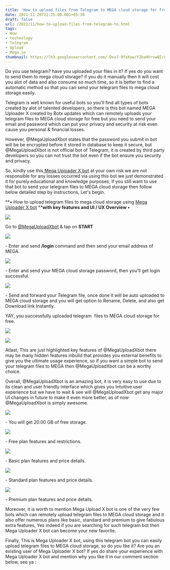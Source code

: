 ```yaml
---
title: 'How to upload files from Telegram to MEGA cloud storage for free.'
date: 2021-11-20T22:25:00.001+05:30
draft: false
url: /2021/11/how-to-upload-files-from-telegram-to.html
tags: 
- How
- technology
- Telegram
- Upload
- Mega.io
thumbnail: https://lh3.googleusercontent.com/-DxvJ-9feXow/YZkoHVrvwQI/AAAAAAAAHaQ/qXxm-Y8LDKMy8-Ti4povwji5cdWpsuSZgCLcBGAsYHQ/s1600/1637427119365290-0.png
---
```


  

Do you use telegram? have you uploaded your files in it? If yes do you want to send them to mega cloud storage? if you do it manually then it will cost you alot of data and also consume so much time, so it is better to find a automatic method so that you can send your telegram files to mega cloud storage easily.

  

Telegram is well known for useful bots so you'll find all types of bots created by alot of talented developers, so there is this bot named MEGA Uploader X created by Botx updates which can remotely uploads your telegram files to MEGA cloud storage for free but you need to send your email and password which can put your privacy and security at risk even cause you personal & financial losses.

  

However, @MegaUploadXbot states that the password you submit in bot will be be encrypted before it stored in database to keep it secure, but @MegaUploadXbot is not official bot of Telegram, it is created by third party developers so you can not trust the bot even if the bot ensure you security and privacy.

  

So, kindly use this[ ](http://t.me/MegaUploadXbot)[Mega Uploader X bot](http://t.me/MegaUploadXbot) at your own risk we are not responsible for any losses occurred via using this bot we just demonstrated it for purely educational and knowledge purposes, if you still want to use that bot to send your telegram files to MEGA cloud storage then follow below detailed step by instructions, Let's begin.

  

**• How to upload telegram files to mega cloud storage using [](http://t.me/MegaUploadXbot)[Mega Uploader X bot](http://t.me/MegaUploadXbot) ****with key features and UI / UX Overview •**

 **![](https://lh3.googleusercontent.com/-ow9rseHdRJk/YZknrx2WsAI/AAAAAAAAHaE/otXy2RpK-AQL6wyKOf36Qvaxzbdrk-BowCLcBGAsYHQ/s1600/1637427072777359-1.png)** 

Go to [@MegaUploadXbot](http://t.me/MegaUploadXbot) & tap on **START**

  

 ![](https://lh3.googleusercontent.com/-h_FiSpU4adk/YZknfCGxI6I/AAAAAAAAHZ8/RD9qtGQv2KIf22yLUji2CuUTKBuf_6spwCLcBGAsYHQ/s1600/1637427018408833-2.png) 

  

\- Enter and send **/login** command and then send your email address of MEGA.

  

 ![](https://lh3.googleusercontent.com/-_TpkCF0j1Ys/YZknSk9XPMI/AAAAAAAAHZ4/N318kgNtiG8Sm-STYOUTnrb0W_YiimkAACLcBGAsYHQ/s1600/1637426982922695-3.png) 

  

\- Enter and send your MEGA cloud storage password, then you'll get login successful.

  

 ![](https://lh3.googleusercontent.com/-xKMC7SsMgek/YZknJj9DXAI/AAAAAAAAHZw/3LUfJXhKe_Y30VNUOKLavlpHIIcUJiiqwCLcBGAsYHQ/s1600/1637426946720314-4.png) 

  

\- Send and forward your Telegram file, once done it will be auto uploaded to MEGA cloud storage and you will get option to Rename, Delete, and also get Download link Instantly.

  

YAY, you successfully uploaded telegram  files to MEGA cloud storage for free.

  

 ![](https://lh3.googleusercontent.com/-wwuZ1mR_TY0/YZknAi1lfNI/AAAAAAAAHZo/b2p4b_KX-q8vbP5UojFC6QmUbgtbY82MACLcBGAsYHQ/s1600/1637426936813482-5.png) 

  

 ![](https://lh3.googleusercontent.com/-CRtHh9BktpQ/YZkm-HRgz6I/AAAAAAAAHZk/JqZvuePZu3sVWV0jTAbtLokbPLLiVgjoQCLcBGAsYHQ/s1600/1637426917484140-6.png) 

  

  

Atlast, This are just highlighted key features of @MegaUploadXbot there may be many hidden features inbuild that provides you external benefits to give you the ultimate usage experience, so if you want a simple bot to send your telegram files to MEGA then @MegaUploadXbot can be a worthy choice.

  

Overall, @MegaUploadXbot is an amazing bot, it is very easy to use due to its clean and user friendly interface which gives you Intuitive user experience but we have to wait & see will @MegaUploadXbot get any major UI changes in future to make it even more better, as of now @MegaUploadXbot is simply awesome.

  

  

 ![](https://lh3.googleusercontent.com/-EaRvv-ZQN3I/YZkm5aiYzwI/AAAAAAAAHZg/nCw9DcKAEewGD1G6f3Q9W2pey31qLzUxgCLcBGAsYHQ/s1600/1637426900706050-7.png) 

  

\- You will get 20.00 GB of free storage.

  

 ![](https://lh3.googleusercontent.com/-K2m3q90K3eA/YZkm1LkCYXI/AAAAAAAAHZc/rl9ZJJrleuMw8dz81m6iadRY2m79nUlRwCLcBGAsYHQ/s1600/1637426871247313-8.png) 

  

\- Free plan features and restrictions.

  

 ![](https://lh3.googleusercontent.com/-CpoUMBMY_-g/YZkmt3E7MyI/AAAAAAAAHZY/dZrrIjQFGSICDWRWBx53Juvlzj6nU12QwCLcBGAsYHQ/s1600/1637426845160010-9.png) 

  

\- Basic plan features and price details.

  

 ![](https://lh3.googleusercontent.com/-VDuytbaUK-s/YZkmnNXLFyI/AAAAAAAAHZQ/KQ_X3LE_Pd4Rovnip-uQjL0cs9d0m7-bwCLcBGAsYHQ/s1600/1637426802124521-10.png) 

  

\- Standard plan features and price details.

  

 ![](https://lh3.googleusercontent.com/-tJ54Sx5V2IA/YZkmcXoXUbI/AAAAAAAAHZM/1st3b3M1L7IWwJHq7ROKpsvQOGYNsTvAQCLcBGAsYHQ/s1600/1637426709717514-11.png) 

  

\- Premium plan features and price details.

  

Moreover, it is worth to mention Mega Upload X bot is one of the very few bots which can remotely upload telegram files to MEGA cloud storage and it also offer numerous plans like basic, standard and premium to give fabulous extra features, Yes indeed if you are searching for such telegram bot then Mega Uploader X bot can become your new favorite.

  

Finally, This is Mega Uploader X bot, using this telegram bot you can easily upload telegram files to MEGA cloud storage, so do you like it? Are you an existing user of Mega Uploader X bot? If yes do share your experience with Mega Uploader X bot and mention why you like it in our comment section below, see ya :